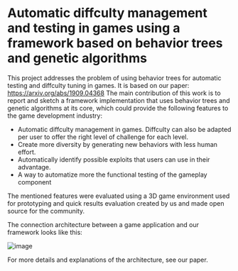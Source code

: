 # Automatic diffculty management and testing in games using a framework based on behavior trees and genetic algorithms

This project addresses the problem of using behavior trees for automatic testing and diffculty tuning in games.
It is based on our paper: https://arxiv.org/abs/1909.04368
The main contribution of this work is to report and sketch a framework implementation that uses behavior trees and genetic algorithms at its core, which could provide the following features to the game development industry:
  - Automatic diffculty management in games. Diffculty can also be adapted per user to offer the right level of challenge for each level.
  - Create more diversity by generating new behaviors with less human effort.
  - Automatically identify possible exploits that users can use in their advantage.
  - A way to automatize more the functional testing of the gameplay component

The mentioned features were evaluated using a 3D game environment used for prototyping and quick results evaluation created by us and made open source for the community.

The connection architecture between a game application and our framework looks like this:

![image](https://user-images.githubusercontent.com/26081910/221363534-baa25f64-2a52-4a26-8586-9d4cc1c81de0.png)

For more details and explanations of the architecture, see our paper.
